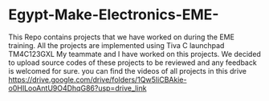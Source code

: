 # Egypt-Make-Electronics-EME-
This Repo contains projects that we have worked on during the EME training.
All the projects are implemented using Tiva C launchpad TM4C123GXL
My teammate and I have worked on this projects. We decided to upload source codes of these projects to be reviewed and any feedback is welcomed for sure.
you can find the videos of all projects in this drive https://drive.google.com/drive/folders/1Qw5IiCBAkie-o0HILooAntU9O4DhqG86?usp=drive_link

